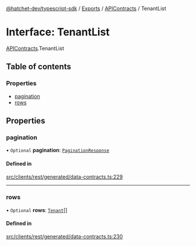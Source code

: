[@hatchet-dev/typescript-sdk](../README.md) / [Exports](../modules.md) / [APIContracts](../modules/APIContracts.md) / TenantList

# Interface: TenantList

[APIContracts](../modules/APIContracts.md).TenantList

## Table of contents

### Properties

- [pagination](APIContracts.TenantList.md#pagination)
- [rows](APIContracts.TenantList.md#rows)

## Properties

### pagination

• `Optional` **pagination**: [`PaginationResponse`](APIContracts.PaginationResponse.md)

#### Defined in

[src/clients/rest/generated/data-contracts.ts:229](https://github.com/hatchet-dev/hatchet/blob/af21f67/typescript-sdk/src/clients/rest/generated/data-contracts.ts#L229)

___

### rows

• `Optional` **rows**: [`Tenant`](APIContracts.Tenant.md)[]

#### Defined in

[src/clients/rest/generated/data-contracts.ts:230](https://github.com/hatchet-dev/hatchet/blob/af21f67/typescript-sdk/src/clients/rest/generated/data-contracts.ts#L230)
